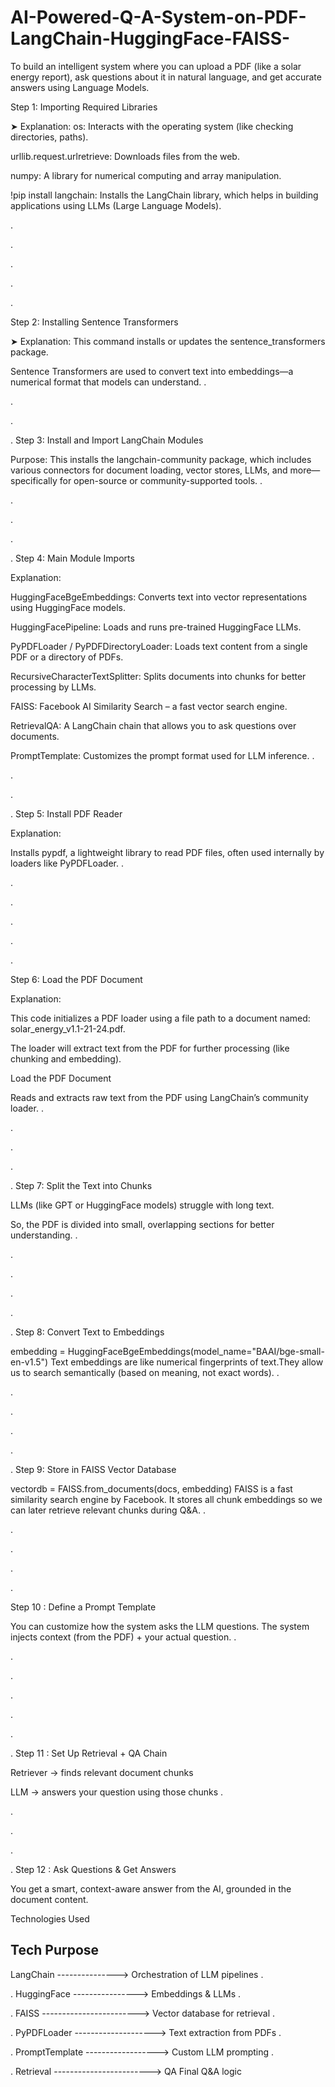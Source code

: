 # AI-Powered-Q-A-System-on-PDF-LangChain-HuggingFace-FAISS-
To build an intelligent system where you can upload a PDF (like a solar energy report), ask questions about it in natural language, and get accurate answers using Language Models.


Step 1: Importing Required Libraries

➤ Explanation:
os: Interacts with the operating system (like checking directories, paths).

urllib.request.urlretrieve: Downloads files from the web.

numpy: A library for numerical computing and array manipulation.

!pip install langchain: Installs the LangChain library, which helps in building applications using LLMs (Large Language Models).

.

.

.

.

.


Step 2: Installing Sentence Transformers

➤ Explanation:
This command installs or updates the sentence_transformers package.

Sentence Transformers are used to convert text into embeddings—a numerical format that models can understand.
.

.

.

.
Step 3: Install and Import LangChain Modules

Purpose: This installs the langchain-community package, which includes various connectors for document loading, vector stores, LLMs, and more—specifically for open-source or community-supported tools.
.

.

.

.

.
Step 4: Main Module Imports

 Explanation:

HuggingFaceBgeEmbeddings: Converts text into vector representations using HuggingFace models.

HuggingFacePipeline: Loads and runs pre-trained HuggingFace LLMs.

PyPDFLoader / PyPDFDirectoryLoader: Loads text content from a single PDF or a directory of PDFs.

RecursiveCharacterTextSplitter: Splits documents into chunks for better processing by LLMs.

FAISS: Facebook AI Similarity Search – a fast vector search engine.

RetrievalQA: A LangChain chain that allows you to ask questions over documents.

PromptTemplate: Customizes the prompt format used for LLM inference.
.

.

.

.
Step 5: Install PDF Reader

 Explanation:

Installs pypdf, a lightweight library to read PDF files, often used internally by loaders like PyPDFLoader.
.

.

.

.

.

.

Step 6: Load the PDF Document

 Explanation:

This code initializes a PDF loader using a file path to a document named: solar_energy_v1.1-21-24.pdf.

The loader will extract text from the PDF for further processing (like chunking and embedding).






Load the PDF Document

Reads and extracts raw text from the PDF using LangChain’s community loader.
.

.

.

.

.
Step 7: Split the Text into Chunks


LLMs (like GPT or HuggingFace models) struggle with long text.

So, the PDF is divided into small, overlapping sections for better understanding.
.

.

.

.

.

.
Step 8: Convert Text to Embeddings

embedding = HuggingFaceBgeEmbeddings(model_name="BAAI/bge-small-en-v1.5")
 Text embeddings are like numerical fingerprints of text.They allow us to search semantically (based on meaning, not exact words).
.

.

.

.

.

.
Step 9: Store in FAISS Vector Database

vectordb = FAISS.from_documents(docs, embedding)
FAISS is a fast similarity search engine by Facebook. It stores all chunk embeddings so we can later retrieve relevant chunks during Q&A.
.

.

.

.

.

Step 10 : Define a Prompt Template

You can customize how the system asks the LLM questions. The system injects context (from the PDF) + your actual question.
.

.

.

.

.

.

.
Step 11 : Set Up Retrieval + QA Chain

Retriever → finds relevant document chunks

LLM → answers your question using those chunks
.

.

.

.

.
Step 12 : Ask Questions & Get Answers

You get a smart, context-aware answer from the AI, grounded in the document content.





Technologies Used

## Tech	Purpose


LangChain ---------------> Orchestration of LLM pipelines
.

.
HuggingFace ----------------> Embeddings & LLMs
.

.
FAISS	------------------------> Vector database for retrieval
.

.
PyPDFLoader	--------------------> Text extraction from PDFs
.

.
PromptTemplate ------------------> Custom LLM prompting
.

.
Retrieval ------------------------> QA	Final Q&A logic











